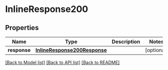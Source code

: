 # InlineResponse200

## Properties
Name | Type | Description | Notes
------------ | ------------- | ------------- | -------------
**response** | [**InlineResponse200Response**](InlineResponse200Response.md) |  | [optional] 

[[Back to Model list]](../README.md#documentation-for-models) [[Back to API list]](../README.md#documentation-for-api-endpoints) [[Back to README]](../README.md)


